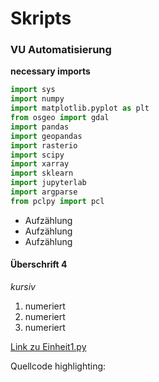 # Skripts

### VU Automatisierung 
**necessary imports**
```python
import sys
import numpy 
import matplotlib.pyplot as plt
from osgeo import gdal
import pandas
import geopandas
import rasterio
import scipy 
import xarray
import sklearn
import jupyterlab
import argparse
from pclpy import pcl
```

* Aufzählung
* Aufzählung
* Aufzählung


#### Überschrift 4



*kursiv*



1. numeriert
2. numeriert
3. numeriert

[Link zu Einheit1.py](https://github.com/Tabernig/skripts/blob/master/VU_Automatisierung/Einheit1.py)

Quellcode highlighting:
